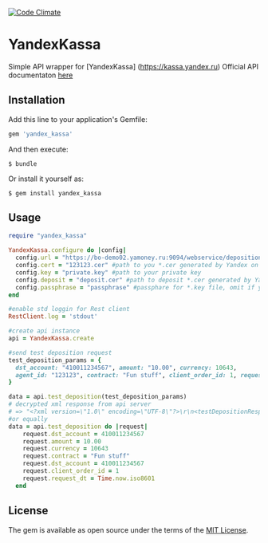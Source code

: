 [![Code Climate](https://codeclimate.com/github/creepycheese/yandex-kassa-api/badges/gpa.svg)](https://codeclimate.com/github/creepycheese/yandex-kassa-api)
# YandexKassa
Simple API wrapper for [YandexKassa] (https://kassa.yandex.ru)
Official API documentaton [here](https://tech.yandex.ru/money/doc/payment-solution/payout/intro-docpage/)

## Installation

Add this line to your application's Gemfile:

```ruby
gem 'yandex_kassa'
```

And then execute:

    $ bundle

Or install it yourself as:

    $ gem install yandex_kassa

## Usage

```ruby
require "yandex_kassa"

YandexKassa.configure do |config|
  config.url = "https://bo-demo02.yamoney.ru:9094/webservice/deposition/api"
  config.cert = "123123.cer" #path to you *.cer generated by Yandex on your request
  config.key = "private.key" #path to your private key
  config.deposit = "deposit.cer" #path to deposit *.cer generated by Yandex
  config.passphrase = "passphrase" #passphare for *.key file, omit if you don't need
end

#enable std loggin for Rest client
RestClient.log = 'stdout'

#create api instance
api = YandexKassa.create

#send test deposition request
test_deposition_params = {
  dst_account: "410011234567", amount: "10.00", currency: 10643,
  agent_id: "123123", contract: "Fun stuff", client_order_id: 1, request_dt: Time.now.iso8601
}

data = api.test_deposition(test_deposition_params)
# decrypted xml response from api server
# => "<?xml version=\"1.0\" encoding=\"UTF-8\"?>\r\n<testDepositionResponse clientOrderId=\"1\" status=\"3\" error=\"41\" processedDT=\"2016-03-23T12:52:53.087+03:00\" identification=\"anonymous\" />\r\n"
#or equally
data = api.test_deposition do |request|
    request.dst_account = 410011234567
    request.amount = 10.00
    request.currency = 10643
    request.contract = "Fun stuff"
    request.dst_account = 410011234567
    request.client_order_id = 1
    request.request_dt = Time.now.iso8601
  end
```

## License

The gem is available as open source under the terms of the [MIT License](http://opensource.org/licenses/MIT).

